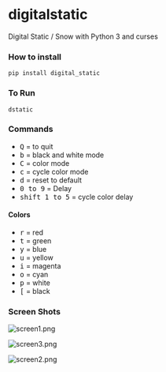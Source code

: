 # digitalstatic
Digital Static / Snow with Python 3 and curses

### How to install
```pip install digital_static```

### To Run
```dstatic```

### Commands
- <kbd>Q</kbd> = to quit
- <kbd>b</kbd> = black and white mode
- <kbd>C</kbd> = color mode
- <kbd>c</kbd> = cycle color mode
- <kbd>d</kbd> = reset to default
- <kbd>0 to 9</kbd> = Delay
- <kbd>shift 1 to 5</kbd> = cycle color delay

#### Colors
- <kbd>r</kbd> = red
- <kbd>t</kbd> = green
- <kbd>y</kbd> = blue
- <kbd>u</kbd> = yellow
- <kbd>i</kbd> = magenta
- <kbd>o</kbd> = cyan
- <kbd>p</kbd> = white
- <kbd>[</kbd> = black

### Screen Shots
![screen1.png](img/screen1.png)

![screen3.png](img/screen3.png)

![screen2.png](img/screen2.png)